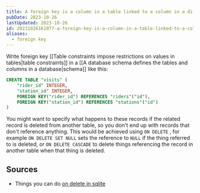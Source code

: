 ```yaml
---
title: A foreign key is a column in a table linked to a column in a different table
pubDate: 2023-10-26
lastUpdated: 2023-10-26
id: 20231026161077-a-foreign-key-is-a-column-in-a-table-linked-to-a-column-in-a-different-table
aliases:
  - foreign key
---
```


Write foreign key [[Table constraints impose restrictions on values in tables|table constraints]] in a [[A database schema defines the tables and columns in a database|schema]] like this:

```sql
CREATE TABLE "visits" (
	"rider_id" INTEGER,
	"station_id" INTEGER,
	FOREIGN KEY("rider_id") REFERENCES "riders"("id"),
	FOREIGN KEY("station_id") REFERENCES "stations"("id")
)
```

You might want to specify what happens to these records if the related record is deleted from another table, so you don't end up with records that don't reference anything. This would be achieved using `ON DELETE` , for example `ON DELETE SET NULL` sets the reference to `NULL` if the thing referred to is deleted,
or `ON DELETE CASCADE` to delete things referencing the record in another table when that thing is deleted.

## Sources

- Things you can do [on delete in sqlite](https://www.sqlite.org/foreignkeys.html#fk_actions)
